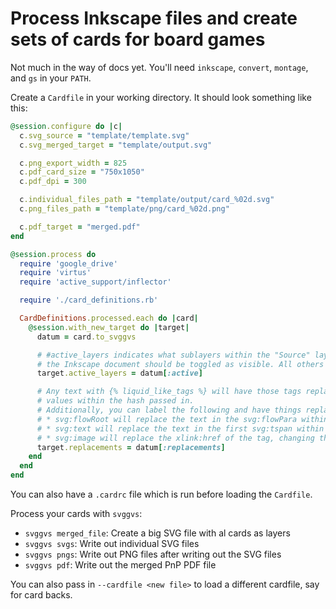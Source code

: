 # Process Inkscape files and create sets of cards for board games

Not much in the way of docs yet. You'll need `inkscape`, `convert`, `montage`, and `gs` in your `PATH`.

Create a `Cardfile` in your working directory. It should look
something like this:

``` ruby
@session.configure do |c|
  c.svg_source = "template/template.svg"
  c.svg_merged_target = "template/output.svg"

  c.png_export_width = 825
  c.pdf_card_size = "750x1050"
  c.pdf_dpi = 300

  c.individual_files_path = "template/output/card_%02d.svg"
  c.png_files_path = "template/png/card_%02d.png"

  c.pdf_target = "merged.pdf"
end

@session.process do
  require 'google_drive'
  require 'virtus'
  require 'active_support/inflector'

  require './card_definitions.rb'

  CardDefinitions.processed.each do |card|
    @session.with_new_target do |target|
      datum = card.to_svggvs

      # #active_layers indicates what sublayers within the "Source" layer of
      # the Inkscape document should be toggled as visible. All others are hidden.
      target.active_layers = datum[:active]

      # Any text with {% liquid_like_tags %} will have those tags replaced with the
      # values within the hash passed in.
      # Additionally, you can label the following and have things replaced:
      # * svg:flowRoot will replace the text in the svg:flowPara within
      # * svg:text will replace the text in the first svg:tspan within
      # * svg:image will replace the xlink:href of the tag, changing the image to load
      target.replacements = datum[:replacements]
    end
  end
end
```

You can also have a `.cardrc` file which is run before loading the `Cardfile`.

Process your cards with `svggvs`:

* `svggvs merged_file`: Create a big SVG file with al cards as layers
* `svggvs svgs`: Write out individual SVG files
* `svggvs pngs`: Write out PNG files after writing out the SVG files
* `svggvs pdf`: Write out the merged PnP PDF file

You can also pass in `--cardfile <new file>` to load a different cardfile, say for
card backs.


